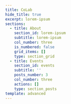 ```yaml
---
title: CoLab
hide_title: true
excerpt: lorem-ipsum
sections:
  - title: About
    section_id: lorem-ipsum
    subtitle: lorem-ipsum
    col_number: three
    is_numbered: false
    grid_items: []
    type: section_grid
  - title: Events
    section_id: events
    subtitle: ''
    posts_number: 3
    col_number: three
    actions: []
    type: section_posts
template: advanced
---
```

